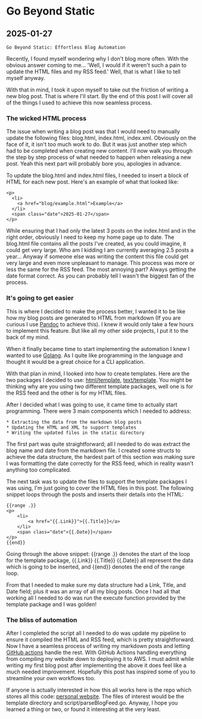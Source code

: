 # Go Beyond Static

## 2025-01-27

```
Go Beyond Static: Effortless Blog Automation
```

Recently, I found myself wondering why I don't blog more often.
With the obvious answer coming to me... 'Well, I would if it weren't such a pain
to update the HTML files and my RSS feed.'
Well, that is what I like to tell myself anyway.

With that in mind, I took it upon myself to take out the friction of writing a
new blog post.
That is where I'll start.
By the end of this post I will cover all of the things I used to achieve this
now seamless process.

### The wicked HTML process

The issue when writing a blog post was that I would need to manually update the
following files: blog.html, index.html, index.xml.
Obviously on the face of it, it isn't too much work to do.
But it was just another step which had to be completed when creating new
content.
I'll now walk you through the step by step process of what needed to happen
when releasing a new post.
Yeah this next part will probably bore you, apologies in advance.

To update the blog.html and index.html files, I needed to insert a block of
HTML for each new post.
Here's an example of what that looked like:

```
<p>
  <li>
    <a href="blog/example.html">Example</a>
  </li>
  <span class="date">2025-01-27</span>
</p>
```

While ensuring that I had only the latest 3 posts on the index.html and in the
right order, obviously I need to keep my home page up to date.
The blog.html file contains all the posts I've created, as you could
imagine, it could get very large.
Who am I kidding I am currently averaging 2.5 posts a year...
Anyway if someone else was writing the content this file could get very large
and even more unpleasant to manage.
This process was more or less the same for the RSS feed.
The most annoying part? Always getting the date format correct.
As you can probably tell I wasn't the biggest fan of the process.

### It's going to get easier

This is where I decided to make the process better, I wanted it to be like how
my blog posts are generated to HTML from markdown (If you are curious I use
[Pandoc](https://pandoc.org/) to achieve this).
I knew it would only take a few hours to implement this feature.
But like all my other side projects, I put it to the back of my mind.

When it finally became time to start implementing the automation I knew I
wanted to use [Golang](https://go.dev/).
As I quite like programming in the language and thought it would be a great
choice for a CLI application.

With that plan in mind, I looked into how to create templates.
Here are the two packages I decided to use:
[html/template](https://pkg.go.dev/html/template),
[text/template](https://pkg.go.dev/text/template).
You might be thinking why are you using two different template packages,
well one is for the RSS feed and the other is for my HTML files.

After I decided what I was going to use, it came time to actually start
programming.
There were 3 main components which I needed to address:

```
* Extracting the data from the markdown blog posts
* Updating the HTML and XML to support templates
* Writing the updated files in the static directory
```

The first part was quite straightforward; all I needed to do was extract
the blog name and date from the markdown file.
I created some structs to achieve the data structure, the hardest part of this
section was making sure I was formatting the date correctly for the RSS feed,
which in reality wasn't anything too complicated.

The next task was to update the files to support the template packages I was
using, I'm just going to cover the HTML files in this post.
The following snippet loops through the posts and inserts their details into
the HTML:

```
{{range .}}
<p>
    <li>
        <a href="{{.Link}}">{{.Title}}</a>
    </li>
    <span class="date">{{.Date}}</span>
</p>
{{end}}
```

Going through the above snippet:
{{range .}} denotes the start of the loop for the template package,
{{.Link}} {{.Title}} {{.Date}} all represent the data which is going to be
inserted,
and {{end}} denotes the end of the range loop.

From that I needed to make sure my data structure had a Link, Title, and Date
field; plus it was an array of all my blog posts.
Once I had all that working all I needed to do was run the execute function
provided by the template package and I was golden!

### The bliss of automation

After I completed the script all I needed to do was update my pipeline to
ensure it compiled the HTML and RSS feed, which is pretty straightforward.
Now I have a seamless process of writing my markdown posts and letting
[GitHub actions](https://github.com/features/actions)
handle the rest.
With GitHub Actions handling everything from compiling my website down to
deploying it to AWS.
I must admit while writing my first blog post after implementing the above
it does feel like a much needed improvement.
Hopefully this post has inspired some of you to streamline your own
workflows too.

If anyone is actually interested in how this all works here is the repo which
stores all this code:
[personal website](https://github.com/nathanberry97/personalWebsite). The files
of interest would be the template directory and script/parseBlogFeed.go.
Anyway, I hope you learned a thing or two, or found it interesting at the very
least.
